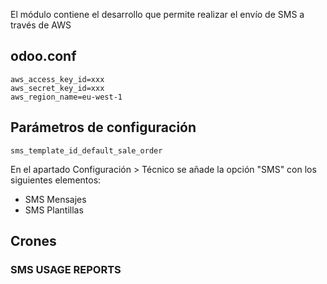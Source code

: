 El módulo contiene el desarrollo que permite realizar el envío de SMS a través de AWS

## odoo.conf
```
aws_access_key_id=xxx
aws_secret_key_id=xxx
aws_region_name=eu-west-1
``` 

## Parámetros de configuración
```
sms_template_id_default_sale_order
``` 

En el apartado Configuración > Técnico se añade la opción "SMS" con los siguientes elementos:

- SMS Mensajes
- SMS Plantillas

## Crones

### SMS USAGE REPORTS 
